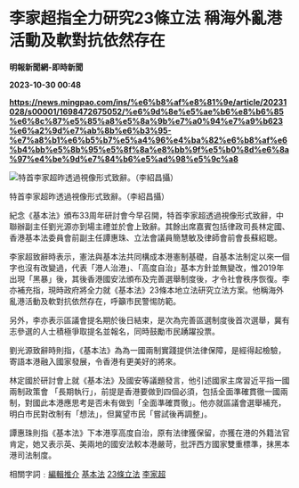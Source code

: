 # 李家超指全力研究23條立法 稱海外亂港活動及軟對抗依然存在
**明報新聞網-即時新聞**

**2023-10-30 00:48**

**https://news.mingpao.com/ins/%e6%b8%af%e8%81%9e/article/20231028/s00001/1698472675052/%e6%9d%8e%e5%ae%b6%e8%b6%85%e6%8c%87%e5%85%a8%e5%8a%9b%e7%a0%94%e7%a9%b623%e6%a2%9d%e7%ab%8b%e6%b3%95-%e7%a8%b1%e6%b5%b7%e5%a4%96%e4%ba%82%e6%b8%af%e6%b4%bb%e5%8b%95%e5%8f%8a%e8%bb%9f%e5%b0%8d%e6%8a%97%e4%be%9d%e7%84%b6%e5%ad%98%e5%9c%a8**

![特首李家超昨透過視像形式致辭。（李紹昌攝）](https://fs.mingpao.com/ins/20231028/s00001/9c2ac413f94f7ce5d6d25e23b04d53f7.jpg)

特首李家超昨透過視像形式致辭。（李紹昌攝）

紀念《基本法》頒布33周年研討會今早召開，特首李家超透過視像形式致辭，中聯辦副主任劉光源亦到場主禮並於會上致辭。其餘出席嘉賓包括律政司長林定國、香港基本法委員會前副主任譚惠珠、立法會議員簡慧敏及律師會前會長蘇紹聰。

李家超致辭時表示，憲法與基本法共同構成本港憲制基礎，自基本法制定以來一個字也沒有改變過，代表「港人治港」、「高度自治」基本方針並無變改，惟2019年出現「黑暴」後，其後香港國安法頒布及完善選舉制度後，才令社會秩序恢復。李亦補充指，現時政府將全力就《基本法》23條本地立法研究立法方案。他稱海外亂港活動及軟對抗依然存在，呼籲市民警惕防範。

另外，李亦表示區議會提名期於後日結束，是次為完善區選制度後首次選舉，冀有志參選的人士積極爭取提名並報名，同時鼓勵市民踴躍投票。

劉光源致辭時則指，《基本法》為為一國兩制實踐提供法律保障，是經得起檢驗，寄語本港融入國家發展，令香港有更美好的將來。

林定國於研討會上就《基本法》及國安等議題發言，他引述國家主席習近平指一國兩制政策會 「長期執行」，前提是香港要做到四個必須，包括全面準確貫徹一國兩制，對國此本港應思考是否未有做到「全面準確貫徹」。他亦就區議會選舉補充，明白市民對改制有「想法」，但冀望市民「嘗試後再調整」。

譚惠珠則指《基本法》下本港享高度自治，原有法律獲保留，亦獲在港的外籍法官肯定，她又表示英、美兩地的國安法較本港嚴苛，批評西方國家雙重標準，抹黑本港司法制度。

相關字詞﹕[編輯推介](https://news.mingpao.com/ins/%e6%b8%af%e8%81%9e/article/20231028/s00001/php/search2.php?pnssection=all&inssection=all&searchtype=A&keywords=%E7%B7%A8%E8%BC%AF%E6%8E%A8%E4%BB%8B) [基本法](https://news.mingpao.com/ins/%e6%b8%af%e8%81%9e/article/20231028/s00001/php/search2.php?pnssection=all&inssection=all&searchtype=A&keywords=%E5%9F%BA%E6%9C%AC%E6%B3%95) [23條立法](https://news.mingpao.com/ins/%e6%b8%af%e8%81%9e/article/20231028/s00001/php/search2.php?pnssection=all&inssection=all&searchtype=A&keywords=23%E6%A2%9D%E7%AB%8B%E6%B3%95) [李家超](https://news.mingpao.com/ins/%e6%b8%af%e8%81%9e/article/20231028/s00001/php/search2.php?pnssection=all&inssection=all&searchtype=A&keywords=%E6%9D%8E%E5%AE%B6%E8%B6%85)